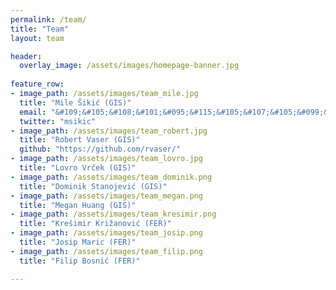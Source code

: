 ```yaml
---
permalink: /team/
title: "Team"
layout: team

header:
  overlay_image: /assets/images/homepage-banner.jpg
  
feature_row:
- image_path: /assets/images/team_mile.jpg
  title: "Mile Šikić (GIS)"
  email: "&#109;&#105;&#108;&#101;&#095;&#115;&#105;&#107;&#105;&#099;&#064;&#103;&#105;&#115;&#046;&#097;&#045;&#115;&#116;&#097;&#114;&#046;&#101;&#100;&#117;&#046;&#115;&#103;"
  twitter: "msikic"
- image_path: /assets/images/team_robert.jpg
  title: "Robert Vaser (GIS)"
  github: "https://github.com/rvaser/"
- image_path: /assets/images/team_lovro.jpg
  title: "Lovro Vrček (GIS)"
- image_path: /assets/images/team_dominik.png
  title: "Dominik Stanojević (GIS)"
- image_path: /assets/images/team_megan.png
  title: "Megan Huang (GIS)"
- image_path: /assets/images/team_kresimir.png
  title: "Krešimir Križanović (FER)"
- image_path: /assets/images/team_josip.png
  title: "Josip Maric (FER)"
- image_path: /assets/images/team_filip.png
  title: "Filip Bosnić (FER)"

---
```

